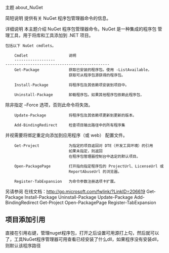 主题
    about_NuGet
    
简短说明
    提供有关 NuGet 程序包管理器命令的信息。
           
详细说明
    本主题介绍 NuGet 程序包管理器命令。NuGet 是一种集成的程序包
    管理工具，用于将库和工具添加到 .NET 项目。

                 
    包括以下 NuGet cmdlets。

        Cmdlet					说明
        ------------------	
	----------------------------------------------
        Get-Package				获取已安装的程序包。使用 -ListAvailable，
                                获取可从程序包源获得的程序包。

        Install-Package			将程序包及其依赖项安装到项目中。

        Uninstall-Package		卸载程序包。如果其他程序包依赖此程序包，
除非指定 –Force 选项，否则此命令将失效。

        Update-Package			将程序包及其依赖项更新到更新的版本。

        Add-BindingRedirect		检查项目输出路径中的所有程序集
并视需要将绑定重定向添加到应用程序（或 web）
配置文件。
                            
        Get-Project				为指定的项目返回对 DTE（开发工具环境）的引用
                                如果未指定，则返回
                                在程序包管理器控制台中选定的默认项目。

        Open-PackagePage        打开指向指定程序包的 ProjectUrl、LicenseUrl 或 
                                ReportAbuseUrl 的浏览器。

        Register-TabExpansion	为命令参数注册选项卡扩展。

另请参阅
在线文档：http://go.microsoft.com/fwlink/?LinkID=206619
    Get-Package
    Install-Package
    Uninstall-Package
    Update-Package
    Add-BindingRedirect
    Get-Project
    Open-PackagePage
    Register-TabExpansion
## 项目添加引用 ##
直接在引用右键，管理nuget程序包，打开之后设置可用源打上勾，然后就可以了，工具NuGet程序管理器可用查看已经安装了什么dll，如果程序没有安装dll，则默认该程序路径
